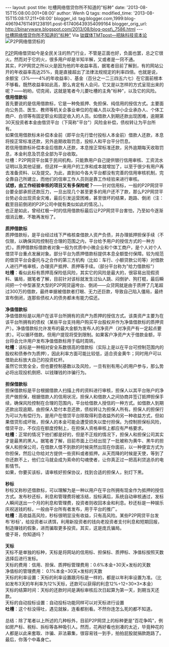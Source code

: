 --- layout: post title: 吐槽网络借贷你所不知道的"标种" date:
'2013-08-15T15:08:00.001+08:00' author: Wenh Q tags: modified\_time:
'2013-08-15T15:08:17.211+08:00' blogger\_id:
tag:blogger.com,1999:blog-4961947611491238191.post-617406439354099164
blogger\_orig\_url:
http://binaryware.blogspot.com/2013/08/blog-post\_7586.html ---
[\
吐槽网络借贷你所不知道的"标种"](http://www.tmtpost.com/56534.html)
Via [钛媒体TMTpost—把脉科技资本论](http://www.tmtpost.com/)
![P2P网络借贷标的](http://www.tmtpost.com/wp-content/uploads/2013/08/137653288877.jpg "P2P网络借贷标的")\
\
[P2P](http://www.tmtpost.com/tag/p2p "查看 P2P 中的全部文章")网络借贷如今是全民关注的热门行业，不管是正面也好，负面也罢，总之它很火。然而对于它的火，很多用户却是半知半解，又或者是一窍不通。\
其实，P2P网贷之所以火是因为他的年收益率高，据笔者目前了解到，有的网站公开的年收益率高达25%，竟是直接超出了法律法规规定的利率四倍。也就是说，余额宝（3%——4%的年收益率）、基金（百分之一二三四五六七）在它面前根本不够看。既然收益率如此高，那么肯定有人会问，它又是以怎样的方式呈现出来的呢？——哟哟，切克闹，这就是笔者今儿要吐槽的主角"标种"，以及它的风险。\
**信用借款标**\
首先要说的是信用借款标，它是一种免抵押、免担保、纯信用的授信方式。主要面向公务员、医生、教师等机关企事业单位的在编人员以及中小企业承办人、个体工商户、白领等有固定职业和固定收入的人员。如借款人到期还款出现困难，逾期第30天投资者本金由借贷平台（下简称"平台"）风险金补偿，债权转让为平台所有。\
如果信用借款标未补偿本金前（即平台先行垫付投标人本金前）借款人还款，本息将按正常标准还款，另外逾期收取罚息，投标人和平台平分罚息。\
若信用借款标补偿本金后借款人还款，本息按正常标准还款，另外逾期每天收取罚息，本金利息及罚息全部为平台收取。\
吐槽：P2P网贷平台属于民间机构，只能靠用户自己提供银行信用审核、工资流水证明以及其他证据，但这样一来用户的工序和成本就增加了，以至于很少有用户再去准备资料、以及提交。为此，直到如今各大平台都没有完善的信用审核机制，完全靠自己所建立，而他们的信审工作人员则是靠工作经验来进行审核。\
**试想，由工作经验审核的项目又有多保险呢？**——针对信用标，一般的P2P网贷平台要全部承担还款压力，一旦出现几个甚至更多的用户还不了款，那么P2P网贷平台势必会出现资金灾难，最后引发运营困难，甚至很坏的结果，跑路、倒闭（注：截至目前倒闭的P2P公司中就有类似如此的情况。）。\
也正是如此，曾经红极一时的信用借款标最后让P2P网贷平台害怕，乃至如今逐渐烟消云散，不敢再发标了。\
\
**质押借款标**\
质押借款标，是平台经过线下严格核查借款人资产负债，并办理抵押担保手续（不仅限，以确保风险控制在合理的范围之内，平台给予用户的授信方式的一种方式）。质押借款标借款者对象一般为优质中小微企业和个体工商户，是个人对个人借贷平台重点发展对象。部分平台为质押借款标提供本息全额垫付保障。较为规范的借贷平台会委托与之合作的第三方机构（比如：车行、小额贷款公司等）对借款人进行严格审核，办理资产抵押、质押等手续。（部分平台称为"给力借款标"）\
**吐槽**：看似此标有质押高保险低风险，其实它的风险是最大的，很容易出现假资料、骗局，据笔者了解，目前针对该标就发生过仙人跳、闷倒驴、狗打棍，最后瞬间把一个中型甚至大型的P2P网贷逼垮台、倒闭——众贷网就是由于质押了几笔超过300万的借款，最终单据被借款者打眼、无力还巨款，导致自己陷入僵局，最终宣布倒闭，连那些债权人的债务都未有能力偿还。\
\
**净值借款标**\
净值借款标是以用户在该平台所拥有的资产为质押的授信方式。该类资产主要为在该平台所拥有的债权（某些平台支持用户购买平台股权并作为净值借款标的质押资产）。净值借款标允许发布的最大金额为发布人的净资产（对净资产有一定起点要求）。可以循环借款。但用户提现将受到限制。如果客户净资产大于借款金额，平台将会允许用户发布净值借款标用于临时周转。\
**吐槽**：该标是一种相对安全系数很高的借款标（实际上是以在平台可控制范围内的股权和债券作为质押），因此利率方面可能比较低，适合资金黄牛；同时用户可以借助此标放大自己的投资杠杆。\
虽然它优势全全，但也要控制基数以及风险，一旦有别有用心的用户参与，那么势必将出现投机倒把、以钱赚钱的诈骗行为。\
\
**担保借款标**\
担保借款标是平台根据借款人扫描上传的资料进行审核，担保人以其平台账户的净资产做担保，根据借款人的信用状况，担保人和借款人之间协商并签订抵押担保手续，确保风险控制在合理的范围内，平台给借款人授信的一种方式。如借款人到期还款出现逾期，由担保人垫付本息还款，债权转让为担保人所有。担保人的担保行为可以为有偿行为，是用户在借贷平台除取得利息收益外的另一种收益方式，但如果借贷形成坏账，担保人的本金可能会遭受损失以垫付担保。为控制担保标风险，借贷平台，不仅应在额度控制上，在担保人资格审核上都应有严格要求。\
**吐槽**：正常的情况下他们都是好的，但是不正规的情况下，担保人和担保公司其实才是最黑的黑人。据笔者了解，目前市面上已经出现了一批被称为黄牛、黑牛的担保人和担保公司，在借款人借不到款的时候突然出现在你面前，以一种便宜方式为你担保，然后让你给对方提供一些资料或者抵押。从天而降的时候是天使，等到了你还款不上，他们立马就会成为索命的勾魂使者，让你真正过一把高利贷追杀的电影情节。\
如果，你要买该标，请审核好担保协议，找到合适的担保人，别灯下黑。\
\
**秒标**\
秒标又称秒还借款标，可以理解为是一种以用户在平台所拥有现金作为抵押的授信方式。发布秒还标，利息和管理费将被冻结，投标满后，系统自动审核通过，发标人瞬间送出一个月的利息和管理费，投资者则收回本金和利息。秒还标是一种娱乐庆祝送钱的标，一般由平台所有者发布，用于平台的推广。\
**吐槽**：高收益高风险，秒标很明显没有收益，只有高风险。某些P2P网贷平台发布'秒标'，给投资者以诱饵，利用新投资者的钱向老投资者支付利息和短期回报，制造赚钱的假象，进而骗取更多投资。其实，这是庞氏骗局。\
傻子哥，你知道吗？\
\
**天标**\
天标不是单独的标种，天标是将网站的信用标、担保标、质押标、净值标按照天数选择后进行发标。\
天标的费用：信用、担保、质押标管理费用：0.6%本金÷30天×发标的天数\
净值标的管理费用： 0.1%本金÷30天×发标的天数\
天标的利率设置：天标的利率设置跟月标是一样的，都是以年利率设置为准。（比如发布3天的年利率为12%天标，还款可以获得的利息12%÷12÷30×3×本金）\
天标的结算时间：天标的还款时间是满标审核后次日起算为第一天，到期当天还款。\
天标的自动投标设置：自动投标功能同样可以对天标进行设置\
**吐槽**：这个标没得吐，遇见就躲，连看都别看。不然你连怎么死的都不知道。\
\
总结：除了笔者以上所述的几种标外，目前P2P网贷上的标种更是"百花争鸣"，例如房产标、税标、拆标等各种吸引人。然而，花再好看也别凑的太近，毕竟种花的人都是以此来套取、诈骗、非法募集，很容易钱一到手，拍拍屁股就捐款跑路了。最后，你落个中毒身亡。
